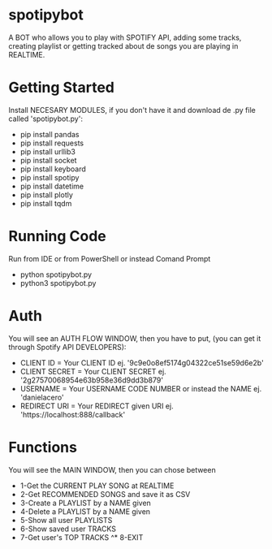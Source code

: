 # spotipybot
A BOT who allows you to play with SPOTIFY API, adding some tracks, creating playlist or getting tracked about de songs you are playing in REALTIME.

# Getting Started
Install NECESARY MODULES, if you don't have it and download de .py file called 'spotipybot.py':
* pip install pandas
* pip install requests
* pip install urllib3
* pip install socket
* pip install keyboard
* pip install spotipy
* pip install datetime
* pip install plotly
* pip install tqdm
# Running Code
Run from IDE or from PowerShell or instead Comand Prompt
* python spotipybot.py
* python3 spotipybot.py

# Auth
You will see an AUTH FLOW WINDOW, then you have to put, (you can get it through Spotify API DEVELOPERS):
* CLIENT ID = Your CLIENT ID ej. '9c9e0o8ef5174g04322ce51se59d6e2b'
* CLIENT SECRET = Your CLIENT SECRET ej. '2g27570068954e63b958e36d9dd3b879'
* USERNAME = Your USERNAME CODE NUMBER or instead the NAME ej. 'danielacero'
* REDIRECT URI = Your REDIRECT given URI ej. 'https://localhost:888/callback'

# Functions
You will see the MAIN WINDOW, then you can chose between
* 1-Get the CURRENT PLAY SONG at REALTIME
* 2-Get RECOMMENDED SONGS and save it as CSV
* 3-Create a PLAYLIST by a NAME given
* 4-Delete a PLAYLIST by a NAME given
* 5-Show all user PLAYLISTS
* 6-Show saved user TRACKS
* 7-Get user's TOP TRACKS
^* 8-EXIT
